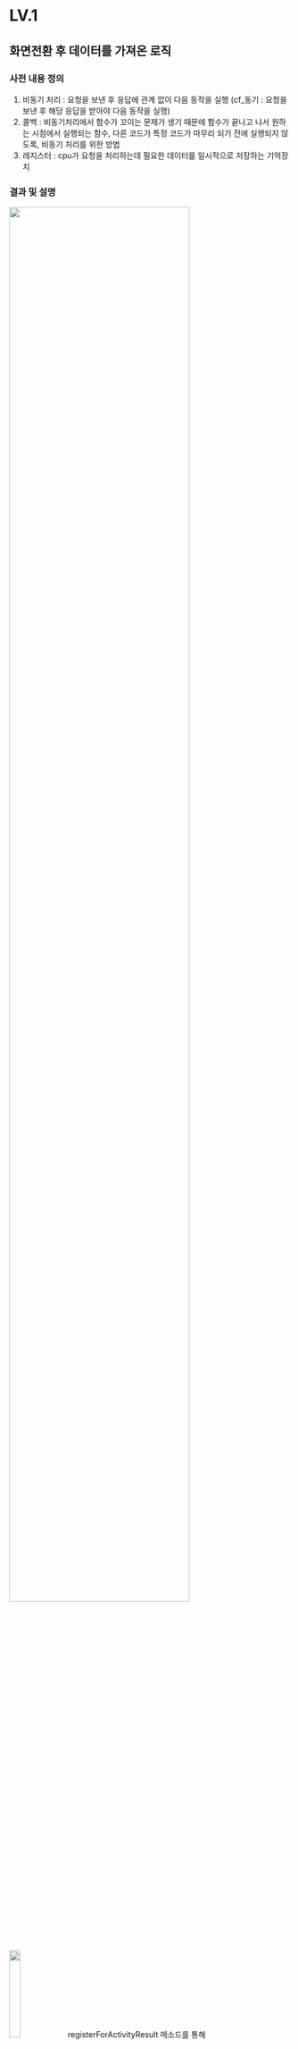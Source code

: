 # LV.1


## 화면전환 후 데이터를 가져온 로직
### 사전 내용 정의
1. 비동기 처리 : 요청을 보낸 후 응답에 관계 없이 다음 동작을 실행 (cf_동기 : 요청을 보낸 후 해당 응답을 받아야 다음 동작을 실행)
2. 콜백 : 비동기처리에서 함수가 꼬이는 문제가 생기 때문에 함수가 끝나고 나서 원하는 시점에서 실행되는 함수, 다른 코드가 특정 코드가 마무리 되기 전에 실행되지 않도록, 비동기 처리를 위한 방법
3. 레지스터 : cpu가 요청을 처리하는데 필요한 데이터를 일시적으로 저장하는 기억장치


### 결과 및 설명
<img width="80%" src="https://user-images.githubusercontent.com/42573282/114144725-991a4080-9950-11eb-8881-c838a92d0110.png"/>
<img width="20%" src="https://user-images.githubusercontent.com/42573282/114146513-a46e6b80-9952-11eb-9614-d1b77a62893a.gif"/>
registerForActivityResult 메소드를 통해 signUpActivityLauncher을 만든다. 
<img width="80%" src="https://user-images.githubusercontent.com/42573282/114146964-28285800-9953-11eb-8bfc-76e2ad552106.png"/>
SignUpActivity로 넘어가면서 signUpActivityLauncher를 함께 실행시킨다
<img width="80%" src="https://user-images.githubusercontent.com/42573282/114147143-5b6ae700-9953-11eb-8704-b69bbec84c00.png"/>
인텐트에 넘길 값을 넣고, 넘길 값이 있을 때는 startActivity가 아닌 SetResult로 rquestCode와 인텐트 정보를 넣어준다
그 정보들은 signUpActivityLaucher안의 register에 담겨있다. 만약 런쳐 안에 정보를 가지고 가공할 함수가 담겨있다면 받아온 정보를 바탕으로 함수가 실행되게 된다


## 생명주기
1. SignInActivity를 처음 실행했을 때
<img width="80%" src="https://user-images.githubusercontent.com/42573282/114147728-f5cb2a80-9953-11eb-8e0c-48d3360d63f9.png"/>
2. SignUpActivity에 들어갔을 때
<img width="80%" src="https://user-images.githubusercontent.com/42573282/114147992-43479780-9954-11eb-85c0-2c4396e9f1f5.png"/>
3. SignInActivity로 다시 나왔을 때
<img width="80%" src="https://user-images.githubusercontent.com/42573282/114148265-86096f80-9954-11eb-834b-c18683d2e615.png"/>
4. HomeActivity로 들어갔을 때 
<img width="80%" src="https://user-images.githubusercontent.com/42573282/114148391-a76a5b80-9954-11eb-8618-3f435453f96a.png"/>

## 이번 과제를 통해 배운 점
열심히 공부해야 겠다

# LV.2
## 변수이름 체크
ok

## 스크롤뷰
<img width="20%" src="https://user-images.githubusercontent.com/42573282/114148810-25c6fd80-9955-11eb-9f85-3f9066549194.png"/>









